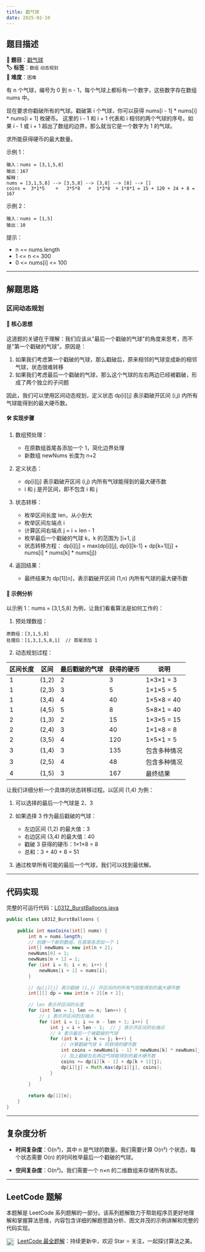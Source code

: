 ```yaml
---
title: 戳气球
date: 2025-02-10
---
```


## 题目描述

**🔗 题目**：[戳气球](https://leetcode.cn/problems/burst-balloons/)  
**🏷️ 标签**：`数组` `动态规划`  
**🔴 难度**：`困难`  

有 n 个气球，编号为 0 到 n - 1，每个气球上都标有一个数字，这些数字存在数组 nums 中。

现在要求你戳破所有的气球。戳破第 i 个气球，你可以获得 nums[i - 1] * nums[i] * nums[i + 1] 枚硬币。 这里的 i - 1 和 i + 1 代表和 i 相邻的两个气球的序号。如果 i - 1 或 i + 1 超出了数组的边界，那么就当它是一个数字为 1 的气球。

求所能获得硬币的最大数量。

示例 1：
```
输入：nums = [3,1,5,8]
输出：167
解释：
nums = [3,1,5,8] --> [3,5,8] --> [3,8] --> [8] --> []
coins =  3*1*5    +   3*5*8   +  1*3*8  + 1*8*1 = 15 + 120 + 24 + 8 = 167
```

示例 2：
```
输入：nums = [1,5]
输出：10
```

提示：
- n == nums.length
- 1 <= n <= 300
- 0 <= nums[i] <= 100

---

## 解题思路
### 区间动态规划

#### 📝 核心思想
这道题的关键在于理解：我们应该从"最后一个戳破的气球"的角度来思考，而不是"第一个戳破的气球"。原因是：
1. 如果我们考虑第一个戳破的气球，那么戳破后，原来相邻的气球变成新的相邻气球，状态很难转移
2. 如果我们考虑最后一个戳破的气球，那么这个气球的左右两边已经被戳破，形成了两个独立的子问题

因此，我们可以使用区间动态规划，定义状态 dp[i][j] 表示戳破开区间 (i,j) 内所有气球能得到的最大硬币数。

#### 🛠️ 实现步骤
1. 数组预处理：
   - 在原数组首尾各添加一个 1，简化边界处理
   - 新数组 newNums 长度为 n+2

2. 定义状态：
   - dp[i][j] 表示戳破开区间 (i,j) 内所有气球能得到的最大硬币数
   - i 和 j 是开区间，即不包含 i 和 j

3. 状态转移：
   - 枚举区间长度 len，从小到大
   - 枚举区间左端点 i
   - 计算区间右端点 j = i + len - 1
   - 枚举最后一个戳破的气球 k，k 的范围为 [i+1, j]
   - 状态转移方程：
     dp[i][j] = max(dp[i][j], dp[i][k-1] + dp[k+1][j] + nums[i] * nums[k] * nums[j])

4. 返回结果：
   - 最终结果为 dp[1][n]，表示戳破开区间 (1,n) 内所有气球的最大硬币数

#### 🧩 示例分析
以示例 1：nums = [3,1,5,8] 为例，让我们看看算法是如何工作的：

1. 预处理数组：
```
原数组：[3,1,5,8]
处理后：[1,3,1,5,8,1]  // 首尾添加 1
```

2. 动态规划过程：

| 区间长度 | 区间 | 最后戳破的气球 | 获得的硬币 | 说明 |
|---------|-----|--------------|-----------|-----|
| 1 | (1,2) | 2 | 3 | 1×3×1 = 3 |
| 1 | (2,3) | 3 | 5 | 1×1×5 = 5 |
| 1 | (3,4) | 4 | 40 | 1×5×8 = 40 |
| 1 | (4,5) | 5 | 8 | 5×8×1 = 40 |
| 2 | (1,3) | 2 | 15 | 1×3×5 = 15 |
| 2 | (2,4) | 3 | 40 | 1×1×8 = 8 |
| 2 | (3,5) | 4 | 120 | 1×5×1 = 5 |
| 3 | (1,4) | 3 | 135 | 包含多种情况 |
| 3 | (2,5) | 4 | 48 | 包含多种情况 |
| 4 | (1,5) | 3 | 167 | 最终结果 |

让我们详细分析一个具体的状态转移过程。以区间 (1,4) 为例：
1. 可以选择的最后一个气球是 2、3
2. 如果选择 3 作为最后戳破的气球：
   - 左边区间 (1,2) 的最大值：3
   - 右边区间 (3,4) 的最大值：40
   - 戳破 3 获得的硬币：1×1×8 = 8
   - 总和：3 + 40 + 8 = 51

3. 通过枚举所有可能的最后一个气球，我们可以找到最优解。

---

## 代码实现

完整的可运行代码：[L0312_BurstBalloons.java](../src/main/java/L0312_BurstBalloons.java)

```java
public class L0312_BurstBalloons {
    
    public int maxCoins(int[] nums) {
        int n = nums.length;
        // 创建一个新的数组，在首尾各添加一个 1
        int[] newNums = new int[n + 2];
        newNums[0] = 1;
        newNums[n + 1] = 1;
        for (int i = 0; i < n; i++) {
            newNums[i + 1] = nums[i];
        }
        
        // dp[i][j] 表示戳破 (i,j) 开区间内的所有气球能得到的最大硬币数
        int[][] dp = new int[n + 2][n + 2];
        
        // len 表示开区间的长度
        for (int len = 1; len <= n; len++) {
            // i 表示开区间的左端点
            for (int i = 1; i <= n - len + 1; i++) {
                int j = i + len - 1;  // j 表示开区间的右端点
                // k 表示最后一个被戳破的气球
                for (int k = i; k <= j; k++) {
                    // 计算戳破气球 k 时获得的硬币数
                    int coins = newNums[i - 1] * newNums[k] * newNums[j + 1];
                    // 加上戳破左右两边气球能得到的最大硬币数
                    coins += dp[i][k - 1] + dp[k + 1][j];
                    dp[i][j] = Math.max(dp[i][j], coins);
                }
            }
        }
        
        return dp[1][n];
    }
}
```

---

## 复杂度分析

- **时间复杂度**：O(n³)，其中 n 是气球的数量。我们需要计算 O(n²) 个状态，每个状态需要 O(n) 的时间枚举最后一个戳破的气球。

- **空间复杂度**：O(n²)。我们需要一个 n×n 的二维数组来存储所有状态。

---

## LeetCode 题解

本题解是 LeetCode 系列题解的一部分。该系列题解致力于帮助程序员更好地理解和掌握算法思维，内容包含详细的解题思路分析、图文并茂的示例讲解和完整的代码实现。

<img src="https://github.githubassets.com/images/modules/logos_page/GitHub-Mark.png" alt="GitHub" width="20" style="vertical-align: middle; margin-right: 5px"> [LeetCode 最全题解](https://github.com/LjyYano/LeetCode)：持续更新中，欢迎 Star ⭐️ 关注，一起探讨算法之美。 